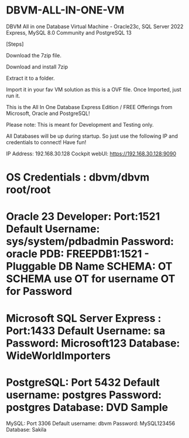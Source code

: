 # DBVM-ALL-IN-ONE-VM
DBVM All in one Database Virtual Machine - Oracle23c, SQL Server 2022 Express, MySQL 8.0 Community and PostgreSQL 13

[Steps]

Download the 7zip file.

Download and install 7zip

Extract it to a folder.

Import it in your fav VM solution as this is a OVF file.
Once Imported, just run it.

This is the All In One Database Express Edition / FREE Offerings from Microsoft, Oracle and PostgreSQL! 

Please note: This is meant for Development and Testing only.



All Databases will be up during startup. So just use the following IP and credentials to connect! 
Have fun!

IP Address: 192.168.30.128
Cockpit webUI: https://192.168.30.128:9090

OS Credentials : dbvm/dbvm
                          root/root
========================
Oracle 23 Developer: Port:1521
Default Username: sys/system/pdbadmin
Password: oracle
PDB: FREEPDB1:1521 - Pluggable DB Name
SCHEMA: OT SCHEMA
use OT for username
OT for Password
=========================

Microsoft SQL Server Express : Port:1433
Default Username: sa
Password: Microsoft123
Database: WideWorldImporters 
=========================

PostgreSQL: Port 5432
Default username: postgres
Password: postgres
Database: DVD Sample
=========================

MySQL: Port 3306
Default username: dbvm
Password: MySQL123456
Database: Sakila
